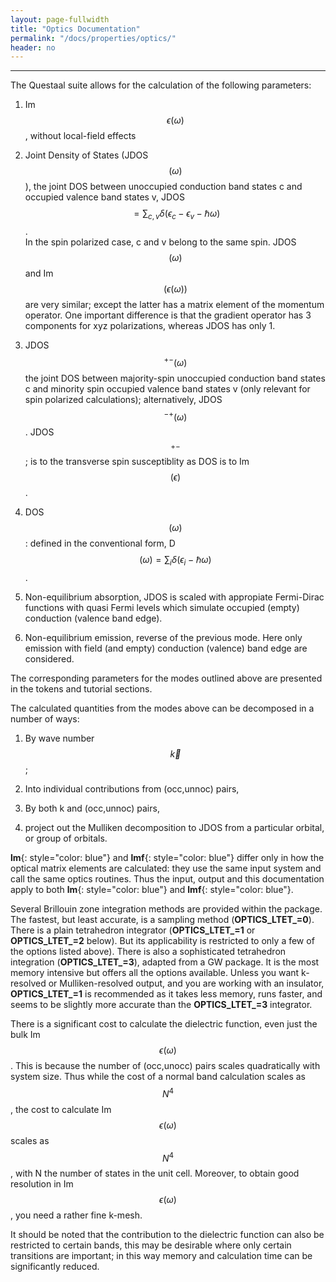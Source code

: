 ```yaml
---
layout: page-fullwidth
title: "Optics Documentation"
permalink: "/docs/properties/optics/"
header: no
---
```

_____________________________________________________________

The Questaal suite allows for the calculation of the following parameters:

1.   Im $$\epsilon(\omega)$$, without local-field effects

2.   Joint Density of States (JDOS$$(\omega)$$), the joint DOS between unoccupied conduction band states c and occupied valence band states v, JDOS $$= \sum_{c,v}\delta (\epsilon_c−\epsilon_v−\hbar\omega)$$.  
     In the spin polarized case, c and v belong to the same spin. JDOS$$(\omega)$$ and Im$$(\epsilon(\omega))$$ are very similar; except the latter has a matrix element of the momentum operator. One important difference is that the gradient operator has 3 components for xyz polarizations, whereas JDOS has only 1.
	 
3.   JDOS$$^{+−}(\omega)$$ the joint DOS between majority-spin unoccupied conduction band states c and minority spin occupied valence band states v (only relevant for spin polarized calculations); alternatively, JDOS$$^{−+}(\omega)$$. JDOS$$^{+−}$$; is to the transverse spin susceptiblity as DOS is to Im $$(\epsilon)$$.

4.   DOS$$(\omega)$$: defined in the conventional form, D$$(\omega) = \sum_i\delta(\epsilon_i−\hbar\omega)$$.

5.   Non-equilibrium absorption, JDOS is scaled with appropiate Fermi-Dirac functions with quasi Fermi levels which simulate occupied (empty) conduction (valence band edge).

6.   Non-equilibrium emission, reverse of the previous mode. Here only emission with field (and empty) conduction (valence) band edge are considered.

The corresponding parameters for the modes outlined above are presented in the tokens and tutorial sections.  

The calculated quantities from the modes above can be decomposed in a number of ways:

1.   By wave number $$\vec{k}$$;

2.   Into individual contributions from (occ,unnoc) pairs,

3.   By both k and (occ,unnoc) pairs,

4.   project out the Mulliken decomposition to JDOS from a particular orbital, or group of orbitals.

**lm**{: style="color: blue"} and **lmf**{: style="color: blue"} differ only in how the optical matrix elements are calculated: they use the same input system and call the same optics routines. Thus the input, output and this documentation apply to both **lm**{: style="color: blue"} and **lmf**{: style="color: blue"}.  

Several Brillouin zone integration methods are provided within the package. The fastest, but least accurate, is a sampling method (**OPTICS_LTET_=0**). There is a plain tetrahedron integrator (**OPTICS_LTET_=1** or **OPTICS_LTET_=2** below). But its applicability is restricted to only a few of the options listed above). There is also a sophisticated tetrahedron integration (**OPTICS_LTET_=3**), adapted from a GW package. It is the most memory intensive but offers all the options available. Unless you want k-resolved or Mulliken-resolved output, and you are working with an insulator, **OPTICS_LTET_=1** is recommended as it takes less memory, runs faster, and seems to be slightly more accurate than the **OPTICS_LTET_=3** integrator.  

There is a significant cost to calculate the dielectric function, even just the bulk Im $$\epsilon(\omega)$$. This is because the number of (occ,unocc) pairs scales quadratically with system size. Thus while the cost of a normal band calculation scales as $$N^4$$, the cost to calculate Im$$\epsilon(\omega)$$ scales as $$N^4$$, with N the number of states in the unit cell. Moreover, to obtain good resolution in Im $$\epsilon(\omega)$$, you need a rather fine k-mesh.

It should be noted that the contribution to the dielectric function can also be restricted to certain bands, this may be desirable where only certain transitions are important; in this way memory and calculation time can be significantly reduced.
